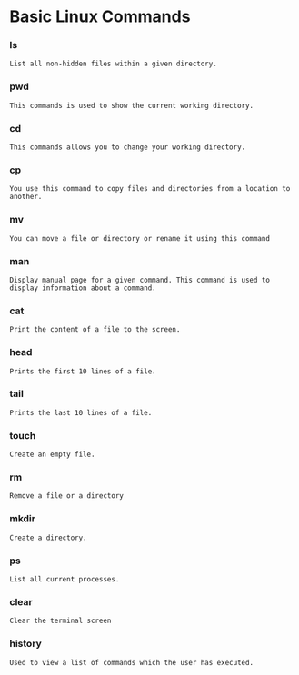 # Basic Linux Commands

### ls

```
List all non-hidden files within a given directory.
```

### pwd

```
This commands is used to show the current working directory.
```

### cd

```
This commands allows you to change your working directory.
```

### cp

```
You use this command to copy files and directories from a location to another.
```

### mv

```
You can move a file or directory or rename it using this command
```

### man

```
Display manual page for a given command. This command is used to display information about a command.
```

### cat

```
Print the content of a file to the screen.
```

### head

```
Prints the first 10 lines of a file.
```

### tail

```
Prints the last 10 lines of a file.
```

### touch

```
Create an empty file.
```

### rm

```
Remove a file or a directory 
```

### mkdir

```
Create a directory.
```

### ps

```
List all current processes.
```

### clear

```
Clear the terminal screen
```

### history

```
Used to view a list of commands which the user has executed.
```